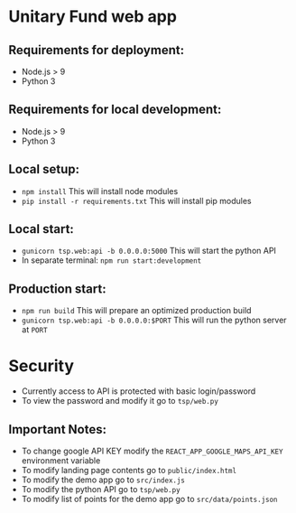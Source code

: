 # Unitary Fund web app

## Requirements for deployment:
* Node.js > 9
* Python 3

## Requirements for local development:
* Node.js > 9
* Python 3

## Local setup:
* `npm install`  This will install node modules
* `pip install -r requirements.txt` This will install pip modules

## Local start:
* `gunicorn tsp.web:api -b 0.0.0.0:5000` This will start the python API
* In separate terminal:  `npm run start:development`

## Production start:
* `npm run build` This will prepare an optimized production build
* `gunicorn tsp.web:api -b 0.0.0.0:$PORT` This will run the python server at `PORT`

# Security
* Currently access to API is protected with basic login/password
* To view the password and modify it go to `tsp/web.py` 

## Important Notes:
* To change google API KEY modify the `REACT_APP_GOOGLE_MAPS_API_KEY` environment variable
* To modify landing page contents go to `public/index.html`
* To modify the demo app go to `src/index.js`
* To modify the python API go to `tsp/web.py`
* To modify list of points for the demo app go to `src/data/points.json`


